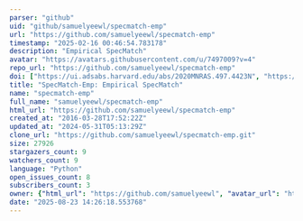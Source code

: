 ```yaml
---
parser: "github"
uid: "github/samuelyeewl/specmatch-emp"
url: "https://github.com/samuelyeewl/specmatch-emp"
timestamp: "2025-02-16 00:46:54.783178"
description: "Empirical SpecMatch"
avatar: "https://avatars.githubusercontent.com/u/7497009?v=4"
repo_url: "https://github.com/samuelyeewl/specmatch-emp"
doi: ["https://ui.adsabs.harvard.edu/abs/2020MNRAS.497.4423N", "https://ui.adsabs.harvard.edu/abs/2017ApJ...836...77Y", "https://ui.adsabs.harvard.edu/abs/2025ascl.soft02013Y/abstract"]
title: "SpecMatch-Emp: Empirical SpecMatch"
name: "specmatch-emp"
full_name: "samuelyeewl/specmatch-emp"
html_url: "https://github.com/samuelyeewl/specmatch-emp"
created_at: "2016-03-28T17:52:22Z"
updated_at: "2024-05-31T05:13:29Z"
clone_url: "https://github.com/samuelyeewl/specmatch-emp.git"
size: 27926
stargazers_count: 9
watchers_count: 9
language: "Python"
open_issues_count: 8
subscribers_count: 3
owner: {"html_url": "https://github.com/samuelyeewl", "avatar_url": "https://avatars.githubusercontent.com/u/7497009?v=4", "login": "samuelyeewl", "type": "User"}
date: "2025-08-23 14:26:18.553768"
---
```


